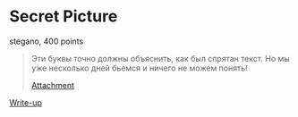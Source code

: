 # Secret Picture

stegano, 400 points

> Эти буквы точно должны объяснить, как был спрятан текст. Но мы уже несколько дней бьемся и ничего не можем понять!
>
> [Attachment](public/secret.png)

[Write-up](WRITEUP.md)
